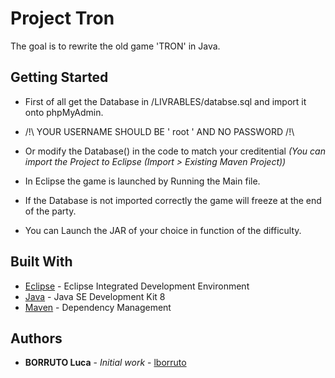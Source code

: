 # Project Tron

The goal is to rewrite the old game 'TRON' in Java.

## Getting Started

* First of all get the Database in /LIVRABLES/databse.sql and import it onto phpMyAdmin.

* /!\ YOUR USERNAME SHOULD BE ' root ' AND NO PASSWORD /!\

* Or modify the Database() in the code to match your creditential 
*(You can import the Project to Eclipse (Import > Existing Maven Project))*

* In Eclipse the game is launched by Running the Main file.

* If the Database is not imported correctly the game will freeze at the end of the party.

* You can Launch the JAR of your choice in function of the difficulty.

## Built With

* [Eclipse](https://www.eclipse.org/) - Eclipse Integrated Development Environment
* [Java](http://www.oracle.com/technetwork/java/javase/downloads/jdk8-downloads-2133151.html) - Java SE Development Kit 8
* [Maven](https://maven.apache.org/) - Dependency Management

## Authors

* **BORRUTO Luca** - *Initial work* - [lborruto](https://github.com/lborruto)

